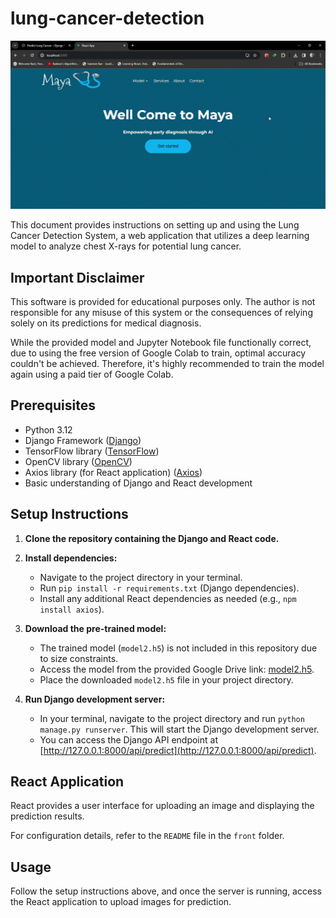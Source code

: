 # lung-cancer-detection

![alt text](https://github.com/y938/lung-cancer-detection/blob/main/React%20App%20-%20Google%20Chrome%202024-04-05%2012-06-01.gif)

This document provides instructions on setting up and using the Lung Cancer Detection System, a web application that utilizes a deep learning model to analyze chest X-rays for potential lung cancer.

## Important Disclaimer

This software is provided for educational purposes only. The author is not responsible for any misuse of this system or the consequences of relying solely on its predictions for medical diagnosis.

While the provided model and Jupyter Notebook file functionally correct, due to using the free version of Google Colab to train, optimal accuracy couldn't be achieved. Therefore, it's highly recommended to train the model again using a paid tier of Google Colab.

## Prerequisites

- Python 3.12
- Django Framework ([Django](https://www.djangoproject.com/))
- TensorFlow library ([TensorFlow](https://www.tensorflow.org/))
- OpenCV library ([OpenCV](https://opencv.org/))
- Axios library (for React application) ([Axios](https://axios-http.com/))
- Basic understanding of Django and React development

## Setup Instructions

1. **Clone the repository containing the Django and React code.**

2. **Install dependencies:**

    - Navigate to the project directory in your terminal.
    - Run `pip install -r requirements.txt` (Django dependencies).
    - Install any additional React dependencies as needed (e.g., `npm install axios`).

3. **Download the pre-trained model:**

    - The trained model (`model2.h5`) is not included in this repository due to size constraints.
    - Access the model from the provided Google Drive link: [model2.h5](https://drive.google.com/file/d/1srqILxGZqxfPYeJHVJcpIb2QCq8AIDb-/view?usp=sharing).
    - Place the downloaded `model2.h5` file in your project directory.

4. **Run Django development server:**

    - In your terminal, navigate to the project directory and run `python manage.py runserver`. This will start the Django development server.
    - You can access the Django API endpoint at [http://127.0.0.1:8000/api/predict](http://127.0.0.1:8000/api/predict).

## React Application

React provides a user interface for uploading an image and displaying the prediction results.

For configuration details, refer to the `README` file in the `front` folder.

## Usage

Follow the setup instructions above, and once the server is running, access the React application to upload images for prediction.
